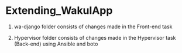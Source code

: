 # Extending_WakulApp



1. wa-django folder consists of changes made in the Front-end task

2. Hypervisor folder consists of changes made in the Hypervisor task (Back-end) using Ansible and boto
